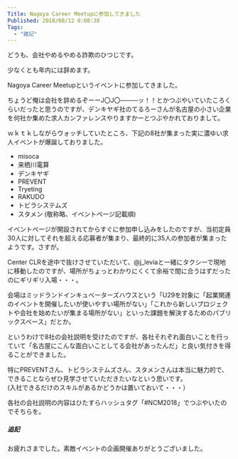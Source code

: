 ```yaml
---
Title: Nagoya Career Meetupに参加してきました
Published: 2018/08/12 0:08:38
Tags:
  - "雑記"
---
```

どうも、会社やめるやめる詐欺のひつじです。  

少なくとも年内には辞めます。  

Nagoya Career Meetupというイベントに参加してきました。  

<?# OEmbed "https://nagoya-career.connpass.com/event/93440/" /?>



ちょうど俺は会社を辞めるぞーーJ〇J〇────ッ！！とかつぶやいていたころくらいだったと思うのですが、デンキヤギ社のてるろーさんが名古屋の小さい企業を何社か集めた求人カンファレンスやりますかーとつぶやかれておりまして。  




<?# Twitter 1009629221138849792 /?>


<?# Twitter 1009637906225348610 /?>



ｗｋｔｋしながらウォッチしていたところ、下記の8社が集まった実に濃ゆい求人イベントが爆誕しておりました。  

* misoca
* 来栖川電算
* デンキヤギ
* PREVENT
* Tryeting
* RAKUDO
* トビラシステムズ
* スタメン
(敬称略、イベントページ記載順)  

イベントページが開設されてからすぐに参加申し込みをしたのですが、当初定員30人に対してそれを超える応募者が集まり、最終的に35人の参加者が集まったようです。さすが。  


Center CLRを途中で抜けさせていただいて、@j_leviaと一緒にタクシーで現地に移動したのですが、場所がちょっとわかりにくくて余裕で間に合うはずだったのにギリギリ入場・・・。  


会場はミッドランドインキュベーターズハウスという「U29を対象に「起業関連のイベントを開催したいが使いやすい場所がない」「これから新しいプロジェクトや会社を始めたいが集まる場所がない」といった課題を解決するためのパブリックスペース」だとか。  

というわけで8社の会社説明を受けたのですが、各社それぞれ面白いことを行っていて「名古屋にこんな面白いことしてる会社があったんだ」と良い気付きを得ることができました。  

特にPREVENTさん、トビラシステムズさん、スタメンさんは本当に魅力的で、できることならぜひ見学させていただきたいなという思いです。    
(入社できるだけのスキルがあるかどうかは置いておいて・・・）  

各社の会社説明の内容はひたすらハッシュタグ「#NCM2018」でつぶやいたのでそちらを。  

##### 追記  
お疲れさまでした。素敵イベントの企画開催ありがとうございました。  
<?# OEmbed "http://terurou.hateblo.jp/entry/2018/08/11/232253" /?>


